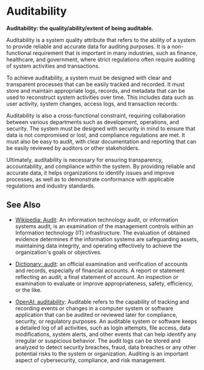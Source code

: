 # Auditability

**Auditability: the quality/ability/extent of being auditable.**

<span data-chatgpt-prompt="explain auditability (system quality attribute, cross-functional constraint, non-functional requirement)">

Auditability is a system quality attribute that refers to the ability of a system to provide reliable and accurate data for auditing purposes. It is a non-functional requirement that is important in many industries, such as finance, healthcare, and government, where strict regulations often require auditing of system activities and transactions.

To achieve auditability, a system must be designed with clear and transparent processes that can be easily tracked and recorded. It must store and maintain appropriate logs, records, and metadata that can be used to reconstruct system activities over time. This includes data such as user activity, system changes, access logs, and transaction records.

Auditability is also a cross-functional constraint, requiring collaboration between various departments such as development, operations, and security. The system must be designed with security in mind to ensure that data is not compromised or lost, and compliance regulations are met. It must also be easy to audit, with clear documentation and reporting that can be easily reviewed by auditors or other stakeholders.

Ultimately, auditability is necessary for ensuring transparency, accountability, and compliance within the system. By providing reliable and accurate data, it helps organizations to identify issues and improve processes, as well as to demonstrate conformance with applicable regulations and industry standards.

</span>

## See Also

* [Wikipedia: Audit](https://wikipedia.org/wiki/Audit): An information technology audit, or information systems audit, is an examination of the management controls within an Information technology (IT) infrastructure. The evaluation of obtained evidence determines if the information systems are safeguarding assets, maintaining data integrity, and operating effectively to achieve the organization's goals or objectives.

* [Dictionary: audit](https://www.dictionary.com/browse/audit): an official examination and verification of accounts and records, especially of financial accounts. A report or statement reflecting an audit; a final statement of account. An inspection or examination to evaluate or improve appropriateness, safety, efficiency, or the like.

* [OpenAI: auditability](https:://openai.com): <span data-chatgpt-prompt="define auditability (computers and software)">Auditable refers to the capability of tracking and recording events or changes in a computer system or software application that can be audited or reviewed later for compliance, security, or regulatory purposes. An auditable system or software keeps a detailed log of all activities, such as login attempts, file access, data modifications, system alerts, and other events that can help identify any irregular or suspicious behavior. The audit logs can be stored and analyzed to detect security breaches, fraud, data breaches or any other potential risks to the system or organization. Auditing is an important aspect of cybersecurity, compliance, and risk management.</span>
